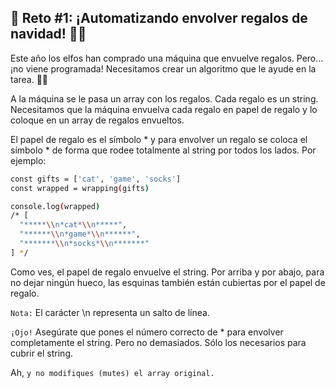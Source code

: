 ## 🎁 Reto #1: ¡Automatizando envolver regalos de navidad! 🎅🎁
Este año los elfos han comprado una máquina que envuelve regalos. Pero… ¡no viene programada! Necesitamos crear un algoritmo que le ayude en la tarea. 🧝🎁

A la máquina se le pasa un array con los regalos. Cada regalo es un string. Necesitamos que la máquina envuelva cada regalo en papel de regalo y lo coloque en un array de regalos envueltos.

El papel de regalo es el símbolo * y para envolver un regalo se coloca el símbolo * de forma que rodee totalmente al string por todos los lados. Por ejemplo:

```sh
const gifts = ['cat', 'game', 'socks']
const wrapped = wrapping(gifts)

console.log(wrapped)
/* [
  "*****\\n*cat*\\n*****",
  "******\\n*game*\\n******",
  "*******\\n*socks*\\n*******"
] */
```
Como ves, el papel de regalo envuelve el string. Por arriba y por abajo, para no dejar ningún hueco, las esquinas también están cubiertas por el papel de regalo.

`Nota:` El carácter \n representa un salto de línea.

`¡Ojo!` Asegúrate que pones el número correcto de * para envolver completamente el string. Pero no demasiados. Sólo los necesarios para cubrir el string.

Ah, `y no modifiques (mutes) el array original.`